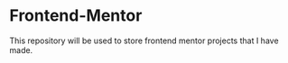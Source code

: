 # Frontend-Mentor

This repository will be used to store frontend mentor projects that I have made. 
